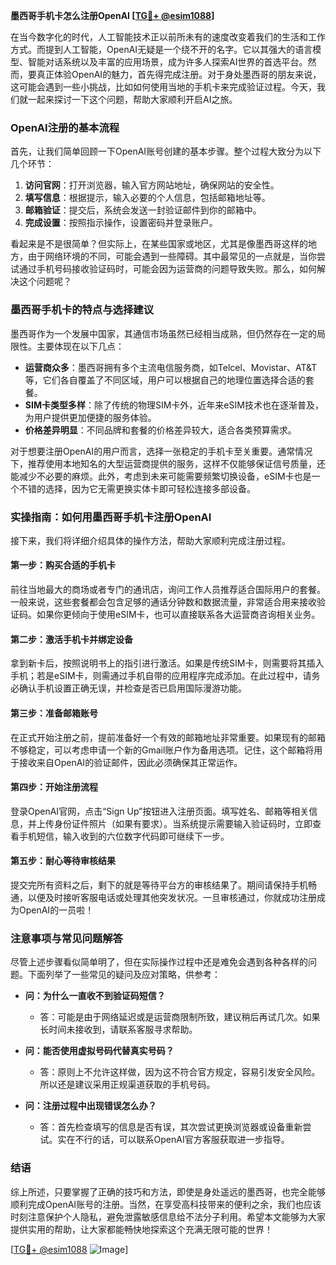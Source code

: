 **墨西哥手机卡怎么注册OpenAI [[TG💪+ @esim1088](https://t.me/s/esim1088)]**

在当今数字化的时代，人工智能技术正以前所未有的速度改变着我们的生活和工作方式。而提到人工智能，OpenAI无疑是一个绕不开的名字。它以其强大的语言模型、智能对话系统以及丰富的应用场景，成为许多人探索AI世界的首选平台。然而，要真正体验OpenAI的魅力，首先得完成注册。对于身处墨西哥的朋友来说，这可能会遇到一些小挑战，比如如何使用当地的手机卡来完成验证过程。今天，我们就一起来探讨一下这个问题，帮助大家顺利开启AI之旅。

### OpenAI注册的基本流程

首先，让我们简单回顾一下OpenAI账号创建的基本步骤。整个过程大致分为以下几个环节：

1. **访问官网**：打开浏览器，输入官方网站地址，确保网站的安全性。
2. **填写信息**：根据提示，输入必要的个人信息，包括邮箱地址等。
3. **邮箱验证**：提交后，系统会发送一封验证邮件到你的邮箱中。
4. **完成设置**：按照指示操作，设置密码并登录账户。

看起来是不是很简单？但实际上，在某些国家或地区，尤其是像墨西哥这样的地方，由于网络环境的不同，可能会遇到一些障碍。其中最常见的一点就是，当你尝试通过手机号码接收验证码时，可能会因为运营商的问题导致失败。那么，如何解决这个问题呢？

### 墨西哥手机卡的特点与选择建议

墨西哥作为一个发展中国家，其通信市场虽然已经相当成熟，但仍然存在一定的局限性。主要体现在以下几点：

- **运营商众多**：墨西哥拥有多个主流电信服务商，如Telcel、Movistar、AT&T等，它们各自覆盖了不同区域，用户可以根据自己的地理位置选择合适的套餐。
- **SIM卡类型多样**：除了传统的物理SIM卡外，近年来eSIM技术也在逐渐普及，为用户提供更加便捷的服务体验。
- **价格差异明显**：不同品牌和套餐的价格差异较大，适合各类预算需求。

对于想要注册OpenAI的用户而言，选择一张稳定的手机卡至关重要。通常情况下，推荐使用本地知名的大型运营商提供的服务，这样不仅能够保证信号质量，还能减少不必要的麻烦。此外，考虑到未来可能需要频繁切换设备，eSIM卡也是一个不错的选择，因为它无需更换实体卡即可轻松连接多部设备。

### 实操指南：如何用墨西哥手机卡注册OpenAI

接下来，我们将详细介绍具体的操作方法，帮助大家顺利完成注册过程。

#### 第一步：购买合适的手机卡

前往当地最大的商场或者专门的通讯店，询问工作人员推荐适合国际用户的套餐。一般来说，这些套餐都会包含足够的通话分钟数和数据流量，非常适合用来接收验证码。如果你更倾向于使用eSIM卡，也可以直接联系各大运营商咨询相关业务。

#### 第二步：激活手机卡并绑定设备

拿到新卡后，按照说明书上的指引进行激活。如果是传统SIM卡，则需要将其插入手机；若是eSIM卡，则需通过手机自带的应用程序完成添加。在此过程中，请务必确认手机设置正确无误，并检查是否已启用国际漫游功能。

#### 第三步：准备邮箱账号

在正式开始注册之前，提前准备好一个有效的邮箱地址非常重要。如果现有的邮箱不够稳定，可以考虑申请一个新的Gmail账户作为备用选项。记住，这个邮箱将用于接收来自OpenAI的验证邮件，因此必须确保其正常运作。

#### 第四步：开始注册流程

登录OpenAI官网，点击“Sign Up”按钮进入注册页面。填写姓名、邮箱等相关信息，并上传身份证件照片（如果有要求）。当系统提示需要输入验证码时，立即查看手机短信，输入收到的六位数字代码即可继续下一步。

#### 第五步：耐心等待审核结果

提交完所有资料之后，剩下的就是等待平台方的审核结果了。期间请保持手机畅通，以便及时接听客服电话或处理其他突发状况。一旦审核通过，你就成功注册成为OpenAI的一员啦！

### 注意事项与常见问题解答

尽管上述步骤看似简单明了，但在实际操作过程中还是难免会遇到各种各样的问题。下面列举了一些常见的疑问及应对策略，供参考：

- **问：为什么一直收不到验证码短信？**
  - 答：可能是由于网络延迟或是运营商限制所致，建议稍后再试几次。如果长时间未接收到，请联系客服寻求帮助。
  
- **问：能否使用虚拟号码代替真实号码？**
  - 答：原则上不允许这样做，因为这不符合官方规定，容易引发安全风险。所以还是建议采用正规渠道获取的手机号码。

- **问：注册过程中出现错误怎么办？**
  - 答：首先检查填写的信息是否有误，其次尝试更换浏览器或设备重新尝试。实在不行的话，可以联系OpenAI官方客服获取进一步指导。

### 结语

综上所述，只要掌握了正确的技巧和方法，即使是身处遥远的墨西哥，也完全能够顺利完成OpenAI账号的注册。当然，在享受高科技带来的便利之余，我们也应该时刻注意保护个人隐私，避免泄露敏感信息给不法分子利用。希望本文能够为大家提供实用的帮助，让大家都能畅快地探索这个充满无限可能的世界！

[[TG💪+ @esim1088](https://t.me/s/esim1088) ![Image](https://i.postimg.cc/4NQfJmqS/Snipaste-2025-05-13-00-14-12.png)]
